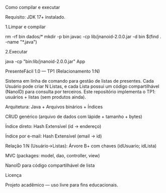 Como compilar e executar

Requisito: JDK 17+ instalado.

1.Limpar e compilar

rm -rf bin dados/* mkdir -p bin javac -cp lib/jnanoid-2.0.0.jar -d bin $(find . -name "*.java")

2.Executar

java -cp "bin:lib/jnanoid-2.0.0.jar" App

PresenteFácil 1.0 — TP1 (Relacionamento 1:N)

Sistema em linha de comando para gestão de listas de presentes. Cada Usuário pode criar N Listas, e cada Lista possui um código compartilhável (NanoID) para consulta por terceiros. Este repositório implementa o TP1: usuários + listas (sem produtos ainda).

Arquitetura: Java + Arquivos binários + Índices

CRUD genérico (arquivo de dados com lápide + tamanho + bytes)

Índice direto: Hash Extensível (id → endereço)

Índice por e-mail: Hash Extensível (email → id)

Relação 1:N (Usuário→Listas): Árvore B+ com chaves (idUsuario; idLista)

MVC (packages: model, dao, controller, view)

NanoID para código compartilhável de lista

Licença

Projeto acadêmico — uso livre para fins educacionais.
